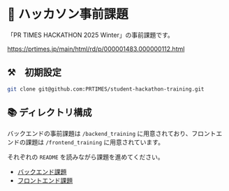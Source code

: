 # 📝 ハッカソン事前課題
「PR TIMES HACKATHON 2025 Winter」の事前課題です。

https://prtimes.jp/main/html/rd/p/000001483.000000112.html

## ⚒️　初期設定

```bash
git clone git@github.com:PRTIMES/student-hackathon-training.git
```

## 📚 ディレクトリ構成 
バックエンドの事前課題は `/backend_training` に用意されており、フロントエンドの課題は `/frontend_training` に用意されています。

それぞれの `README` を読みながら課題を進めてください。

- [バックエンド課題](https://github.com/PRTIMES/student-hackathon-training/tree/main/backend_training)
- [フロントエンド課題](https://github.com/PRTIMES/student-hackathon-training/tree/main/frontend_training)
